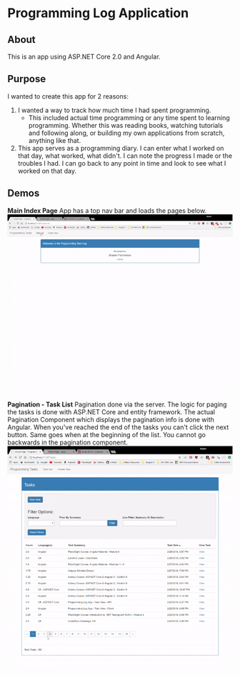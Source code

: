 # Programming Log Application

## About
This is an app using ASP.NET Core 2.0 and Angular.

## Purpose
I wanted to create this app for 2 reasons:
1. I wanted a way to track how much time I had spent programming.
    * This included actual time programming or any time spent to learning programming.
    Whether this was reading books, watching tutorials and following along, or building my own applications from scratch, anything like that.
2. This app serves as a programming diary. I can enter what I worked on that day, what worked, what didn't. I can note the progress I made or the troubles I had.
I can go back to any point in time and look to see what I worked on that day.


## Demos
**Main Index Page**
App has a top nav bar and loads the pages below.
![alt text](https://github.com/bradonf333/ProgrammingLog_ASP.NETCore/blob/master/Demos/NavBarDemo.gif "Main Index")

**Pagination - Task List**
Pagination done via the server. The logic for paging the tasks is done with ASP.NET Core and entity framework. The actual Pagination Component which displays the pagination info is done with Angular. When you've reached the end of the tasks you can't click the next button. Same goes when at the beginning of the list. You cannot go backwards in the pagination component.
![alt text](https://github.com/bradonf333/ProgrammingLog_ASP.NETCore/blob/master/Demos/Pagination.gif "Task List - Pagination")